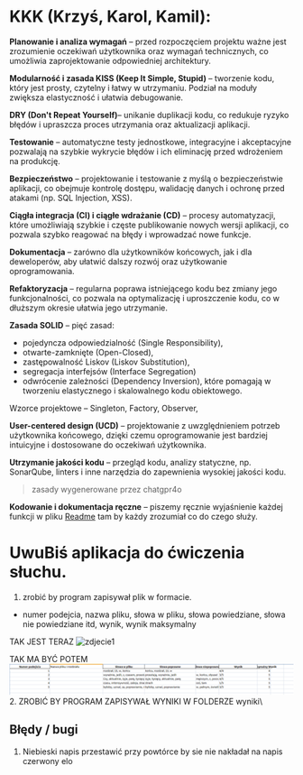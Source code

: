 # KKK (Krzyś, Karol, Kamil): 
**Planowanie i analiza wymagań** – przed rozpoczęciem projektu ważne jest zrozumienie oczekiwań użytkownika oraz wymagań technicznych, co umożliwia zaprojektowanie odpowiedniej architektury.

**Modularność i zasada KISS (Keep It Simple, Stupid)** – tworzenie kodu, który jest prosty, czytelny i łatwy w utrzymaniu. Podział na moduły zwiększa elastyczność i ułatwia debugowanie.

**DRY (Don't Repeat Yourself)**– unikanie duplikacji kodu, co redukuje ryzyko błędów i upraszcza proces utrzymania oraz aktualizacji aplikacji.

**Testowanie** – automatyczne testy jednostkowe, integracyjne i akceptacyjne pozwalają na szybkie wykrycie błędów i ich eliminację przed wdrożeniem na produkcję.

**Bezpieczeństwo** – projektowanie i testowanie z myślą o bezpieczeństwie aplikacji, co obejmuje kontrolę dostępu, walidację danych i ochronę przed atakami (np. SQL Injection, XSS).

**Ciągła integracja (CI) i ciągłe wdrażanie (CD)** – procesy automatyzacji, które umożliwiają szybkie i częste publikowanie nowych wersji aplikacji, co pozwala szybko reagować na błędy i wprowadzać nowe funkcje.

**Dokumentacja** – zarówno dla użytkowników końcowych, jak i dla deweloperów, aby ułatwić dalszy rozwój oraz użytkowanie oprogramowania.

**Refaktoryzacja** – regularna poprawa istniejącego kodu bez zmiany jego funkcjonalności, co pozwala na optymalizację i uproszczenie kodu, co w dłuższym okresie ułatwia jego utrzymanie.

**Zasada SOLID** – pięć zasad: 
- pojedyncza odpowiedzialność (Single Responsibility), 
- otwarte-zamknięte (Open-Closed), 
- zastępowalność Liskov (Liskov Substitution), 
- segregacja interfejsów (Interface Segregation)
- odwrócenie zależności (Dependency Inversion),
 które pomagają w tworzeniu elastycznego i skalowalnego kodu obiektowego.

Wzorce projektowe –  Singleton, Factory, Observer,

**User-centered design (UCD)** – projektowanie z uwzględnieniem potrzeb użytkownika końcowego, dzięki czemu oprogramowanie jest bardziej intuicyjne i dostosowane do oczekiwań użytkownika.

**Utrzymanie jakości kodu** – przegląd kodu, analizy statyczne, np. SonarQube, linters i inne narzędzia do zapewnienia wysokiej jakości kodu.

> zasady wygenerowane przez chatgpr4o

**Kodowanie i dokumentacja ręczne** –  piszemy ręcznie wyjaśnienie każdej funkcji w pliku [Readme](README.md) tam by każdy zrozumiał  co do czego służy. 

# UwuBiś aplikacja do ćwiczenia słuchu. 
1. zrobić by program zapisywał plik w formacie.
- numer podejcia, nazwa pliku, słowa w pliku, słowa powiedziane, słowa nie powiedziane itd, wynik, wynik maksymalny

TAK JEST TERAZ
![zdjecie1](zdjęcia\image.png)


TAK MA BYĆ POTEM
![times](zdjęcia\zdjęcie.png)
2. ZROBIĆ BY PROGRAM ZAPISYWAŁ WYNIKI W FOLDERZE wyniki\


## Błędy / bugi 
1. Niebieski napis 
przestawić przy powtórce by sie nie nakładał na napis czerwony elo 